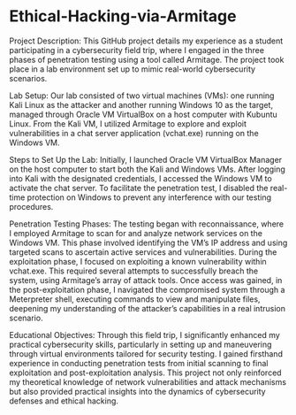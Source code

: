 # Ethical-Hacking-via-Armitage

Project Description:
This GitHub project details my experience as a student participating in a cybersecurity field trip, where I engaged in the three phases of penetration testing using a tool called Armitage. The project took place in a lab environment set up to mimic real-world cybersecurity scenarios.

Lab Setup:
Our lab consisted of two virtual machines (VMs): one running Kali Linux as the attacker and another running Windows 10 as the target, managed through Oracle VM VirtualBox on a host computer with Kubuntu Linux. From the Kali VM, I utilized Armitage to explore and exploit vulnerabilities in a chat server application (vchat.exe) running on the Windows VM.

Steps to Set Up the Lab:
Initially, I launched Oracle VM VirtualBox Manager on the host computer to start both the Kali and Windows VMs. After logging into Kali with the designated credentials, I accessed the Windows VM to activate the chat server. To facilitate the penetration test, I disabled the real-time protection on Windows to prevent any interference with our testing procedures.

Penetration Testing Phases:
The testing began with reconnaissance, where I employed Armitage to scan for and analyze network services on the Windows VM. This phase involved identifying the VM’s IP address and using targeted scans to ascertain active services and vulnerabilities. During the exploitation phase, I focused on exploiting a known vulnerability within vchat.exe. This required several attempts to successfully breach the system, using Armitage’s array of attack tools. Once access was gained, in the post-exploitation phase, I navigated the compromised system through a Meterpreter shell, executing commands to view and manipulate files, deepening my understanding of the attacker’s capabilities in a real intrusion scenario.

Educational Objectives:
Through this field trip, I significantly enhanced my practical cybersecurity skills, particularly in setting up and maneuvering through virtual environments tailored for security testing. I gained firsthand experience in conducting penetration tests from initial scanning to final exploitation and post-exploitation analysis. This project not only reinforced my theoretical knowledge of network vulnerabilities and attack mechanisms but also provided practical insights into the dynamics of cybersecurity defenses and ethical hacking.
